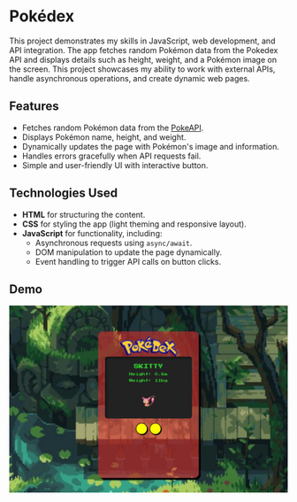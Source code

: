# Pokédex

This project demonstrates my skills in JavaScript, web development, and API integration. The app fetches random Pokémon data from the Pokedex API and displays details such as height, weight, and a Pokémon image on the screen. This project showcases my ability to work with external APIs, handle asynchronous operations, and create dynamic web pages.

## Features

- Fetches random Pokémon data from the [PokeAPI](https://pokeapi.co/).
- Displays Pokémon name, height, and weight.
- Dynamically updates the page with Pokémon's image and information.
- Handles errors gracefully when API requests fail.
- Simple and user-friendly UI with interactive button.

## Technologies Used

- **HTML** for structuring the content.
- **CSS** for styling the app (light theming and responsive layout).
- **JavaScript** for functionality, including:
  - Asynchronous requests using `async/await`.
  - DOM manipulation to update the page dynamically.
  - Event handling to trigger API calls on button clicks.

## Demo
![Alt Text](/demo.png)
